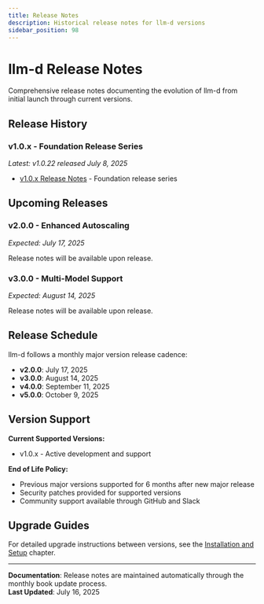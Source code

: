 ```yaml
---
title: Release Notes
description: Historical release notes for llm-d versions
sidebar_position: 98
---
```


# llm-d Release Notes

Comprehensive release notes documenting the evolution of llm-d from initial launch through current versions.

## Release History

### v1.0.x - Foundation Release Series

*Latest: v1.0.22 released July 8, 2025*

- [v1.0.x Release Notes](./v1.0.x.md) - Foundation release series

## Upcoming Releases

### v2.0.0 - Enhanced Autoscaling

*Expected: July 17, 2025*

Release notes will be available upon release.

### v3.0.0 - Multi-Model Support  

*Expected: August 14, 2025*

Release notes will be available upon release.

## Release Schedule

llm-d follows a monthly major version release cadence:

- **v2.0.0**: July 17, 2025
- **v3.0.0**: August 14, 2025  
- **v4.0.0**: September 11, 2025
- **v5.0.0**: October 9, 2025

## Version Support

**Current Supported Versions:**

- v1.0.x - Active development and support

**End of Life Policy:**

- Previous major versions supported for 6 months after new major release
- Security patches provided for supported versions
- Community support available through GitHub and Slack

## Upgrade Guides

For detailed upgrade instructions between versions, see the [Installation and Setup](../02-installation-setup.md) chapter.

---

**Documentation**: Release notes are maintained automatically through the monthly book update process.  
**Last Updated**: July 16, 2025
